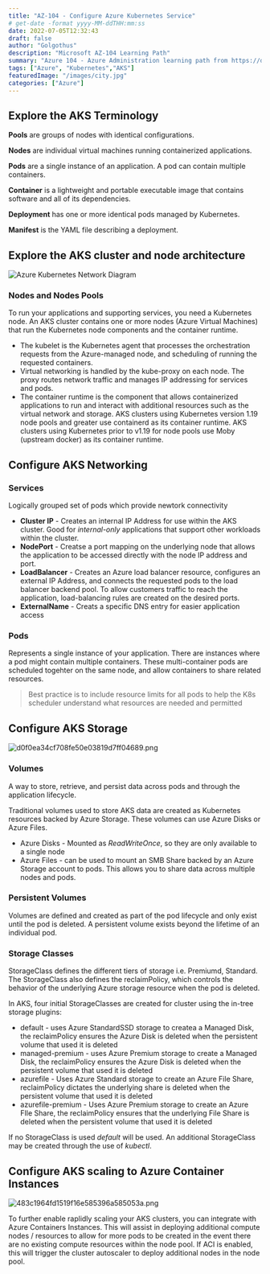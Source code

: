 ```yaml
---
title: "AZ-104 - Configure Azure Kubernetes Service"
# get-date -format yyyy-MM-ddTHH:mm:ss
date: 2022-07-05T12:32:43
draft: false
author: "Golgothus"
description: "Microsoft AZ-104 Learning Path"
summary: "Azure 104 - Azure Administration learning path from https://docs.microsoft.com/en-us/learn/certifications/exams/az-104"
tags: ["Azure", "Kubernetes","AKS"]
featuredImage: "/images/city.jpg"
categories: ["Azure"]
---
```


## Explore the AKS Terminology
**Pools** are groups of nodes with identical configurations.

**Nodes** are individual virtual machines running containerized applications.

**Pods** are a single instance of an application. A pod can contain multiple containers.

**Container** is a lightweight and portable executable image that contains software and all of its dependencies.

**Deployment** has one or more identical pods managed by Kubernetes.

**Manifest** is the YAML file describing a deployment.

## Explore the AKS cluster and node architecture
![Azure Kubernetes Network Diagram](../../_resources/e49796a80738ad5d6e75f2f475b746d5-1.png)

### Nodes and Nodes Pools

To run your applications and supporting services, you need a Kubernetes node. An AKS cluster contains one or more nodes (Azure Virtual Machines) that run the Kubernetes node components and the container runtime.

- The kubelet is the Kubernetes agent that processes the orchestration requests from the Azure-managed node, and scheduling of running the requested containers.
- Virtual networking is handled by the kube-proxy on each node. The proxy routes network traffic and manages IP addressing for services and pods.
- The container runtime is the component that allows containerized applications to run and interact with additional resources such as the virtual network and storage. AKS clusters using Kubernetes version 1.19 node pools and greater use containerd as its container runtime. AKS clusters using Kubernetes prior to v1.19 for node pools use Moby (upstream docker) as its container runtime.

## Configure AKS Networking

### Services
Logically grouped set of pods which provide newtork connectivity

- **Cluster IP** - Creates an internal IP Address for use within the AKS cluster. Good for *internal-only* applications that support other workloads within the cluster.
- **NodePort** - Creatse a port mapping on the underlying node that allows the application to be accessed directly with the node IP address and port.
- **LoadBalancer** - Creates an Azure load balancer resource, configures an external IP Address, and connects the requested pods to the load balancer backend pool. To allow customers traffic to reach the application, load-balancing rules are created on the desired ports.
- **ExternalName** - Creats a specific DNS entry for easier application access

### Pods
Represents a single instance of your application. There are instances where a pod might contain multiple containers. These multi-container pods are scheduled togehter on the same node, and allow containers to share related resources.

> Best practice is to include resource limits for all pods to help the K8s scheduler understand what resources are needed and permitted

## Configure AKS Storage

![d0f0ea34cf708fe50e03819d7ff04689.png](../../_resources/d0f0ea34cf708fe50e03819d7ff04689-1.png)

### Volumes
A way to store, retrieve, and persist data across pods and through the application lifecycle.

Traditional volumes used to store AKS data are created as Kubernetes resources backed by Azure Storage. These volumes can use Azure Disks or Azure Files.

- Azure Disks - Mounted as *ReadWriteOnce*, so they are only available to a single node
- Azure Files - can be used to mount an SMB Share backed by an Azure Storage account to pods. This allows you to share data across multiple nodes and pods.

### Persistent Volumes
Volumes are defined and created as part of the pod lifecycle and only exist until the pod is deleted. A persistent volume exists beyond the lifetime of an individual pod.

### Storage Classes
StorageClass defines the different tiers of storage i.e. Premiumd, Standard. The StorageClass also defines the reclaimPolicy, which controls the behavior of the underlying Azure storage resource when the pod is deleted.

In AKS, four initial StorageClasses are created for cluster using the in-tree storage plugins:

- default - uses Azure StandardSSD storage to createa a Managed Disk, the reclaimPolicy ensures the Azure Disk is deleted when the persistent volume that used it is deleted
- managed-premium - uses Azure Premium storage to create a Managed Disk, the reclaimPolicy ensures the Azure Disk is deleted when the persistent volume that used it is deleted
- azurefile - Uses Azure Standard storage to create an Azure File Share, reclaimPolicy dictates the underlying share is deleted when the persistent volume that used it is deleted
- azurefile-premium - Uses Azure Premium storage to create an Azure FIle Share, the reclaimPolicy ensures that the underlying File Share is deleted when the persistent volume that used it is deleted

If no StorageClass is used _default_ will be used. An additional StorageClass may be created through the use of _kubectl_.

## Configure AKS scaling to Azure Container Instances

![483c1964fd1519f16e585396a585053a.png](../../_resources/483c1964fd1519f16e585396a585053a-1.png)

To further enable raplidly scaling your AKS clusters, you can integrate with Azure Containers Instances. This will assist in deploying additional compute nodes / resources to allow for more pods to be created in the event there are no existing  compute resources within the node pool. If ACI is enabled, this will trigger the cluster autoscaler to deploy additional nodes in the node pool.